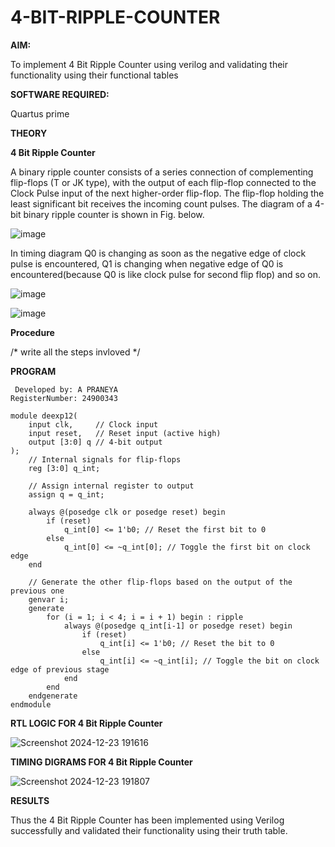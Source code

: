 # 4-BIT-RIPPLE-COUNTER

**AIM:**

To implement  4 Bit Ripple Counter using verilog and validating their functionality using their functional tables

**SOFTWARE REQUIRED:**

Quartus prime

**THEORY**

**4 Bit Ripple Counter**

A binary ripple counter consists of a series connection of complementing flip-flops (T or JK type), with the output of each flip-flop connected to the Clock Pulse input of the next higher-order flip-flop. The flip-flop holding the least significant bit receives the incoming count pulses. The diagram of a 4-bit binary ripple counter is shown in Fig. below.

![image](https://github.com/naavaneetha/4-BIT-RIPPLE-COUNTER/assets/154305477/cb4b74d4-31ab-4359-95d0-d22e67daba13)

In timing diagram Q0 is changing as soon as the negative edge of clock pulse is encountered, Q1 is changing when negative edge of Q0 is encountered(because Q0 is like clock pulse for second flip flop) and so on.

![image](https://github.com/naavaneetha/4-BIT-RIPPLE-COUNTER/assets/154305477/a573a7d6-014e-4e54-93e6-e2ac9530960b)

![image](https://github.com/naavaneetha/4-BIT-RIPPLE-COUNTER/assets/154305477/85e1958a-2fc1-49bb-9a9f-d58ccbf3663c)

**Procedure**

/* write all the steps invloved */

**PROGRAM**
```
 Developed by: A PRANEYA
RegisterNumber: 24900343
```
```
module deexp12(
    input clk,     // Clock input
    input reset,   // Reset input (active high)
    output [3:0] q // 4-bit output
);
    // Internal signals for flip-flops
    reg [3:0] q_int;

    // Assign internal register to output
    assign q = q_int;

    always @(posedge clk or posedge reset) begin
        if (reset) 
            q_int[0] <= 1'b0; // Reset the first bit to 0
        else 
            q_int[0] <= ~q_int[0]; // Toggle the first bit on clock edge
    end

    // Generate the other flip-flops based on the output of the previous one
    genvar i;
    generate
        for (i = 1; i < 4; i = i + 1) begin : ripple
            always @(posedge q_int[i-1] or posedge reset) begin
                if (reset) 
                    q_int[i] <= 1'b0; // Reset the bit to 0
                else 
                    q_int[i] <= ~q_int[i]; // Toggle the bit on clock edge of previous stage
            end
        end
    endgenerate
endmodule
```

**RTL LOGIC FOR 4 Bit Ripple Counter**

![Screenshot 2024-12-23 191616](https://github.com/user-attachments/assets/fe54814b-1638-4c64-bfd2-a119d55c56e6)


**TIMING DIGRAMS FOR 4 Bit Ripple Counter**

![Screenshot 2024-12-23 191807](https://github.com/user-attachments/assets/b6fb23ac-e606-4437-86d2-ca34473d7408)


**RESULTS**

Thus the 4 Bit Ripple Counter has been implemented using Verilog successfully and validated their functionality using their truth table.
